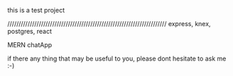 this is a test project

///////////////////////////////////////////////////////////////////////
express, knex, postgres, react

MERN chatApp

if there any thing that may be useful to you, please dont hesitate to ask me :-)
